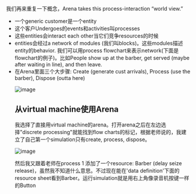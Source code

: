 我们再来重复一下概念，Arena takes this process-interaction “world view.”
<ul>
  <li>一个generic customer是一个entity</li>
  <li>这个客户Undergoes的events和activities叫processes</li>
  <li>这些entities会interact each other当它们竞争resources的时候</li>
  <li>entities会经过a network of modules (我们叫blocks)。这些modules描述entity的behavior. 我们可以用process flowchart来表示network(下面是flowchart的例子)。比如People show up at the barber, get served (maybe after waiting in line), and then leave.</li>
  <li>在Arena里面三个大步骤: Create (generate cust arrivals), Process (use the barber), Dispose (outta here)</li>
</u>

![image](https://github.com/benqingwang/simulation/assets/158376214/bc4d5ecd-c6bf-4eda-856f-adf6390b033f)


<h2>从virtual machine使用Arena</h2>
我选择了直接用virtual machine的arena。打开arena之后在左边选择"discrete processing"就能找到flow charts的标记，根据老师说的，我建立了自己第一个simulation只有create, process, dispose。

![image](https://github.com/benqingwang/simulation/assets/158376214/fa9ed3d0-d9be-413a-a08c-6c803bb5e8d9)

然后我又跟着老师在process 1 添加了一个resource: Barber (delay seize release)，虽然我不知道什么意思。不过现在能在'data definition'下面的resource sheet看到Barber。运行simulation就是用右上角像录音机按键一样的Button

